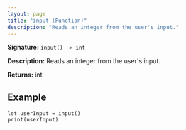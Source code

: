 ```yaml
---
layout: page
title: "input (Function)"
description: "Reads an integer from the user's input."
---
```


**Signature:** `input() -> int`

**Description:** Reads an integer from the user's input.

**Returns:** int

## Example

```osprey
let userInput = input()
print(userInput)
```
